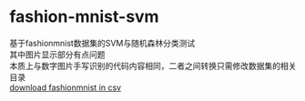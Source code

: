 # fashion-mnist-svm
基于fashionmnist数据集的SVM与随机森林分类测试<br>其中图片显示部分有点问题<br>
本质上与数字图片手写识别的代码内容相同，二者之间转换只需修改数据集的相关目录<br>
[download fashionmnist in csv](https://www.kaggle.com/zalando-research/fashionmnist/data)
